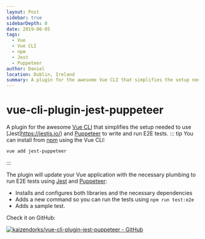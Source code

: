 ```yaml
---
layout: Post
sidebar: true
sidebarDepth: 0
date: 2019-06-05
tags:
  - Vue
  - Vue CLI
  - npm
  - Jest
  - Puppeteer
author: Daniel
location: Dublin, Ireland
summary: A plugin for the awesome Vue CLI that simplifies the setup needed to use Jest and Puppeteer to write and run E2E tests.
---
```

# vue-cli-plugin-jest-puppeteer

A plugin for the awesome [Vue CLI](https://cli.vuejs.org/) that simplifies the setup needed to use [Jest]https://jestjs.io/) and [Puppeteer](https://pptr.dev/) to write and run E2E tests.
::: tip
You can install from [npm](https://www.npmjs.com/package/vue-cli-plugin-jest-puppeteer) using the Vue CLI:
```bash
vue add jest-puppeteer
```
:::

The plugin will update your Vue application with the necessary plumbing to run E2E tests using [Jest](https://jestjs.io/) and [Puppeteer](https://pptr.dev/):
- Installs and configures both libraries and the necessary dependencies
- Adds a new command so you can run the tests using `npm run test:e2e`
- Adds a sample test.

Check it on GitHub:

[![kaizendorks/vue-cli-plugin-jest-puppeteer - GitHub](https://gh-card.dev/repos/kaizendorks/vue-cli-plugin-jest-puppeteer.svg?fullname=)](https://github.com/kaizendorks/vue-cli-plugin-jest-puppeteer)
